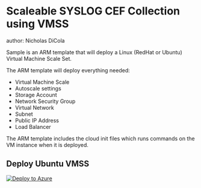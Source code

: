 # Scaleable SYSLOG CEF Collection using VMSS
author: Nicholas DiCola

Sample is an ARM template that will deploy a Linux (RedHat or Ubuntu) Virtual Machine Scale Set.

The ARM template will deploy everything needed:
* Virtual Machine Scale
* Autoscale settings
* Storage Account
* Network Security Group
* Virtual Network
* Subnet
* Public IP Address
* Load Balancer

The ARM template includes the cloud init files which runs commands on the VM instance when it is deployed.


## Deploy Ubuntu VMSS
[![Deploy to Azure](https://aka.ms/deploytoazurebutton)](https://portal.azure.com/#create/Microsoft.Template/uri/https%3A%2F%2Fraw.githubusercontent.com%2Fjpbruckler%2Fdataconnectors%2Fmain%2FCEF-VMSS%2FCEF-VMSS-UB-Templatev2.json)

